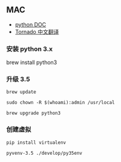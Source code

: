 ## MAC

- [python DOC](https://docs.python.org/3/)
- [Tornado 中文翻译](http://demo.pythoner.com/itt2zh/)


### 安装 python 3.x
brew install python3

### 升级 3.5

`brew update`

`sudo chown -R $(whoami):admin /usr/local`

`brew upgrade python3`

### 创建虚拟

`pip install virtualenv`

`pyvenv-3.5 ./develop/py35env`
